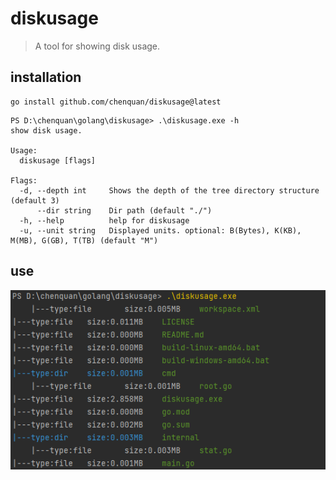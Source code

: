 # diskusage

> A tool for showing disk usage.

## installation

```shell
go install github.com/chenquan/diskusage@latest
```

```
PS D:\chenquan\golang\diskusage> .\diskusage.exe -h
show disk usage.

Usage:
  diskusage [flags]

Flags:
  -d, --depth int     Shows the depth of the tree directory structure (default 3)
      --dir string    Dir path (default "./")
  -h, --help          help for diskusage
  -u, --unit string   Displayed units. optional: B(Bytes), K(KB), M(MB), G(GB), T(TB) (default "M")
```

## use

![](image/windows.png)